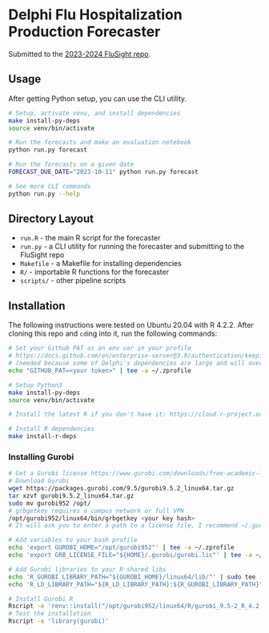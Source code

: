 # Delphi Flu Hospitalization Production Forecaster

Submitted to the [2023-2024 FluSight repo](https://github.com/cdcepi/FluSight-forecast-hub).

## Usage

After getting Python setup, you can use the CLI utility.

```sh
# Setup, activate venv, and install dependencies
make install-py-deps
source venv/bin/activate

# Run the forecasts and make an evaluation notebook
python run.py forecast

# Run the forecasts on a given date
FORECAST_DUE_DATE="2023-10-11" python run.py forecast

# See more CLI commands
python run.py --help
```

## Directory Layout

-   `run.R` - the main R script for the forecaster
-   `run.py` - a CLI utility for running the forecaster and submitting to the
    FluSight repo
-   `Makefile` - a Makefile for installing dependencies
-   `R/` - importable R functions for the forecaster
-   `scripts/` - other pipeline scripts

## Installation

The following instructions were tested on Ubuntu 20.04 with R 4.2.2.
After cloning this repo and `cd`ing into it, run the following commands:

```sh
# Set your Github PAT as an env var in your profile
# https://docs.github.com/en/enterprise-server@3.9/authentication/keeping-your-account-and-data-secure/managing-your-personal-access-tokens
# (needed because some of Delphi's dependencies are large and will overload the unauthenticated Github API)
echo "GITHUB_PAT=<your token>" | tee -a ~/.zprofile

# Setup Python3
make install-py-deps
source venv/bin/activate

# Install the latest R if you don't have it: https://cloud.r-project.org/bin/linux/ubuntu/

# Install R dependencies
make install-r-deps
```

### Installing Gurobi

```sh
# Get a Gurobi license https://www.gurobi.com/downloads/free-academic-license/
# Download Gurobi
wget https://packages.gurobi.com/9.5/gurobi9.5.2_linux64.tar.gz
tar xzvf gurobi9.5.2_linux64.tar.gz
sudo mv gurobi952 /opt/
# grbgetkey requires a campus network or full VPN
/opt/gurobi952/linux64/bin/grbgetkey <your key hash>
# It will ask you to enter a path to a license file, I recommend ~/.gurobi/gurobi.lic

# Add variables to your bash profile
echo 'export GUROBI_HOME="/opt/gurobi952"' | tee -a ~/.zprofile
echo 'export GRB_LICENSE_FILE="${HOME}/.gurobi/gurobi.lic"' | tee -a ~/.zprofile

# Add Gurobi libraries to your R shared libs
echo 'R_GUROBI_LIBRARY_PATH="${GUROBI_HOME}/linux64/lib/"' | sudo tee -a /etc/R/ldpaths
echo 'R_LD_LIBRARY_PATH="${R_LD_LIBRARY_PATH}:${R_GUROBI_LIBRARY_PATH}"' | sudo tee -a /etc/R/ldpaths

# Install Gurobi R
Rscript -e 'renv::install("/opt/gurobi952/linux64/R/gurobi_9.5-2_R_4.2.0.tar.gz")'
# Test the installation
Rscript -e 'library(gurobi)'
```
